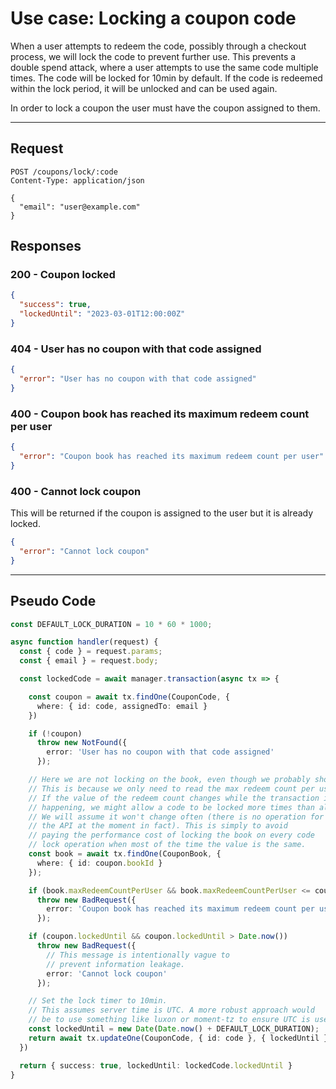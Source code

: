 # Use case: Locking a coupon code

When a user attempts to redeem the code, possibly through a checkout process,
we will lock the code to prevent further use. This prevents a double spend
attack, where a user attempts to use the same code multiple times. The code will be locked for 10min by default. If the code is redeemed within
the lock period, it will be unlocked and can be used again.

In order to lock a coupon the user must have the coupon assigned to them.

---

## Request

```http
POST /coupons/lock/:code
Content-Type: application/json

{
  "email": "user@example.com"
}
```

## Responses

### **200 - Coupon locked**

```json
{
  "success": true,
  "lockedUntil": "2023-03-01T12:00:00Z"
}
```

### **404 - User has no coupon with that code assigned**

```json
{
  "error": "User has no coupon with that code assigned"
}
```

### **400 - Coupon book has reached its maximum redeem count per user**

```json
{
  "error": "Coupon book has reached its maximum redeem count per user"
}
```

### **400 - Cannot lock coupon**

This will be returned if the coupon is assigned to the user but it is
already locked.

```json
{
  "error": "Cannot lock coupon"
}
```

---

## Pseudo Code

```typescript
const DEFAULT_LOCK_DURATION = 10 * 60 * 1000;

async function handler(request) {
  const { code } = request.params;
  const { email } = request.body;

  const lockedCode = await manager.transaction(async tx => {

    const coupon = await tx.findOne(CouponCode, {
      where: { id: code, assignedTo: email }
    })

    if (!coupon)
      throw new NotFound({
        error: 'User has no coupon with that code assigned'
      });

    // Here we are not locking on the book, even though we probably should.
    // This is because we only need to read the max redeem count per user,
    // If the value of the redeem count changes while the transaction is
    // happening, we might allow a code to be locked more times than allowed.
    // We will assume it won't change often (there is no operation for it in
    // the API at the moment in fact). This is simply to avoid
    // paying the performance cost of locking the book on every code
    // lock operation when most of the time the value is the same.
    const book = await tx.findOne(CouponBook, {
      where: { id: coupon.bookId }
    });

    if (book.maxRedeemCountPerUser && book.maxRedeemCountPerUser <= coupon.redeemedCount)
      throw new BadRequest({
        error: 'Coupon book has reached its maximum redeem count per user'
      });

    if (coupon.lockedUntil && coupon.lockedUntil > Date.now())
      throw new BadRequest({
        // This message is intentionally vague to
        // prevent information leakage.
        error: 'Cannot lock coupon'
      });

    // Set the lock timer to 10min.
    // This assumes server time is UTC. A more robust approach would
    // be to use something like luxon or moment-tz to ensure UTC is used.
    const lockedUntil = new Date(Date.now() + DEFAULT_LOCK_DURATION);
    return await tx.updateOne(CouponCode, { id: code }, { lockedUntil });
  })

  return { success: true, lockedUntil: lockedCode.lockedUntil }
}
```
